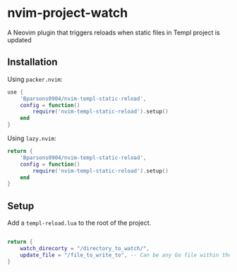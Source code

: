 # nvim-project-watch

A Neovim plugin that triggers reloads when static files in Templ project is updated

## Installation

Using `packer.nvim`:

```lua
use {
    'Bparsons0904/nvim-templ-static-reload',
    config = function()
        require('nvim-templ-static-reload').setup()
    end
}
```

Using `lazy.nvim`:

```lua
return {
    'Bparsons0904/nvim-templ-static-reload',
    config = function()
        require('nvim-templ-static-reload').setup()
    end
}
```

## Setup

Add a `templ-reload.lua` to the root of the project.

```lua

return {
    watch_direcorty = "/directory_to_watch/",
    update_file = "/file_to_write_to", -- Can be any Go file within the project
}

```

